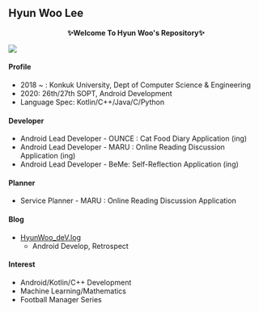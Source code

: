 ## Hyun Woo Lee
<p align="center"><b>✨Welcome To Hyun Woo's Repository✨</b></p>
<a href="https://github.com/anuraghazra/github-readme-stats">
  <img align="center" src="https://github-readme-stats.vercel.app/api/?username=l2hyunwoo&show_icons=true&theme=dark" />
</a>

#### Profile
+ 2018 ~ : Konkuk University, Dept of Computer Science & Engineering
+ 2020: 26th/27th SOPT, Android Development
+ Language Spec: Kotlin/C++/Java/C/Python

#### Developer
+ Android Lead Developer - OUNCE : Cat Food Diary Application (ing)
+ Android Lead Developer - MARU : Online Reading Discussion Application (ing)
+ Android Lead Developer - BeMe: Self-Reflection Application (ing)

#### Planner
+ Service Planner - MARU : Online Reading Discussion Application

#### Blog
+ [HyunWoo_deV.log](https://velog.io/@l2hyunwoo)
  + Android Develop, Retrospect

#### Interest
+ Android/Kotlin/C++ Development
+ Machine Learning/Mathematics
+ Football Manager Series
